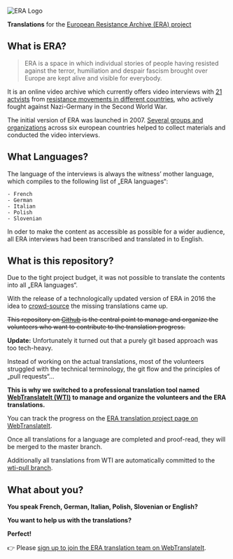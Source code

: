 ![ERA Logo](https://github.com/CultureLabs-eG/era-translations/wiki/images/era-logo.png)

**Translations** for the [European Resistance Archive (ERA) project](http://www.resistance-archive.org)

## What is ERA?

> ERA is a space in which individual stories of people having resisted against the terror, humiliation and despair fascism brought over Europe are kept alive and visible for everybody.

It is an online video archive which currently offers video interviews with [21 actvists](http://www.resistance-archive.org/en/testimonies/) from [resistance movements in different countries](http://www.resistance-archive.org/en/resistance), who actively fought against Nazi-Germany in the Second World War.

The initial version of ERA was launched in 2007. [Several groups and organizations](http://www.resistance-archive.org/en/about/what-is-era/) across six european countries helped to collect materials and conducted the video interviews.

## What Languages?

The language of the interviews is always the witness’ mother language, which compiles to the following list of „ERA languages“:

	- French
	- German
	- Italian
	- Polish
	- Slovenian

In oder to make the content as accessible as possible for a wider audience, all ERA interviews had been transcribed and translated in to English.

## What is this repository?

Due to the tight project budget, it was not possible to translate the contents into all „ERA languages“.

With the release of a technologically updated version of ERA in 2016 the idea to [crowd-source](https://en.wikipedia.org/wiki/Crowdsourcing) the missing translations came up.

~~This repository on [Github](https://en.wikipedia.org/wiki/GitHub) is the central point to manage and organize the volunteers who want to contribute to the translation progress.~~

**Update:** Unfortunately it turned out that a purely git based approach was too tech-heavy. 

Instead of working on the actual translations, most of the volunteers struggled with the technical terminology, the git flow and the principles of „pull requests“…

**This is why we switched to a professional translation tool named [WebTranslateIt (WTI)](https://webtranslateit.com/) to manage and organize the volunteers and the ERA translations.**

You can track the progress on the [ERA translation project page on WebTranslateIt](https://webtranslateit.com/en/projects/16168-european-resistance-archive-era).

Once all translations for a language are completed and proof-read, they will be merged to the master branch.

Additionally all translations from WTI are automatically committed to the [wti-pull branch](https://github.com/culturelabs-eg/era-translations/tree/wti-pull).

## What about you?

**You speak French, German, Italian, Polish, Slovenian or English?**

**You want to help us with the translations?**

**Perfect!**

👉 Please [sign up to join the ERA translation team on WebTranslateIt](https://webtranslateit.com/en/projects/16168-european-resistance-archive-era/invitation_request).
